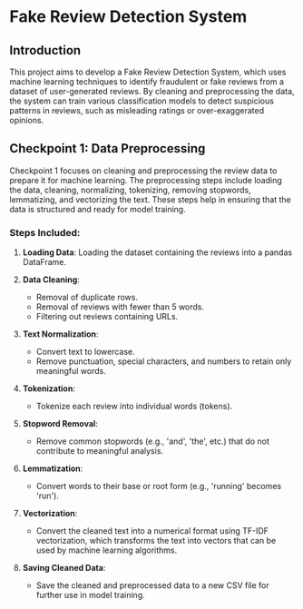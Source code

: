 # Fake Review Detection System

## Introduction

This project aims to develop a Fake Review Detection System, which uses machine learning techniques to identify fraudulent or fake reviews from a dataset of user-generated reviews. By cleaning and preprocessing the data, the system can train various classification models to detect suspicious patterns in reviews, such as misleading ratings or over-exaggerated opinions.

## Checkpoint 1: Data Preprocessing

Checkpoint 1 focuses on cleaning and preprocessing the review data to prepare it for machine learning. The preprocessing steps include loading the data, cleaning, normalizing, tokenizing, removing stopwords, lemmatizing, and vectorizing the text. These steps help in ensuring that the data is structured and ready for model training.

### Steps Included:

1. **Loading Data**: Loading the dataset containing the reviews into a pandas DataFrame.
   
2. **Data Cleaning**: 
   - Removal of duplicate rows.
   - Removal of reviews with fewer than 5 words.
   - Filtering out reviews containing URLs.

3. **Text Normalization**: 
   - Convert text to lowercase.
   - Remove punctuation, special characters, and numbers to retain only meaningful words.

4. **Tokenization**: 
   - Tokenize each review into individual words (tokens).

5. **Stopword Removal**: 
   - Remove common stopwords (e.g., 'and', 'the', etc.) that do not contribute to meaningful analysis.

6. **Lemmatization**: 
   - Convert words to their base or root form (e.g., 'running' becomes 'run').

7. **Vectorization**: 
   - Convert the cleaned text into a numerical format using TF-IDF vectorization, which transforms the text into vectors that can be used by machine learning algorithms.

8. **Saving Cleaned Data**: 
   - Save the cleaned and preprocessed data to a new CSV file for further use in model training.
